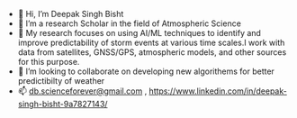 - 👋 Hi, I’m Deepak Singh Bisht 
- 👀 I’m a research Scholar in the field of Atmospheric Science 
- 🌱 My research focuses on using AI/ML techniques to identify and improve predictability of storm events at various time scales.I work with data from satellites, GNSS/GPS, atmospheric models, and other sources for this purpose.
- 💞️ I’m looking to collaborate on developing new algorithems for better predictibilty of weather
- 📫 db.scienceforever@gmail.com , https://www.linkedin.com/in/deepak-singh-bisht-9a7827143/

<!---
DSBisht13/DSBisht13 is a ✨ special ✨ repository because its `README.md` (this file) appears on your GitHub profile.
You can click the Preview link to take a look at your changes.
--->
